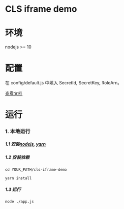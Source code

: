 # CLS iframe demo

# 环境

nodejs >= 10

# 配置

在 config/default.js 中填入 SecretId, SecretKey, RoleArn。

<a href="https://cloud.tencent.com/document/product/614/45742" target="_blank">查看文档</a>

# 运行

### 1. 本地运行

##### 1.1 安装[nodejs](https://nodejs.org/), [yarn](https://yarnpkg.com/)

##### 1.2 安装依赖

`cd YOUR_PATH/cls-iframe-demo`

`yarn install`

##### 1.3 运行

`node ./app.js`

[docs]: https://cloud.tencent.com/document/product/614/45742 
